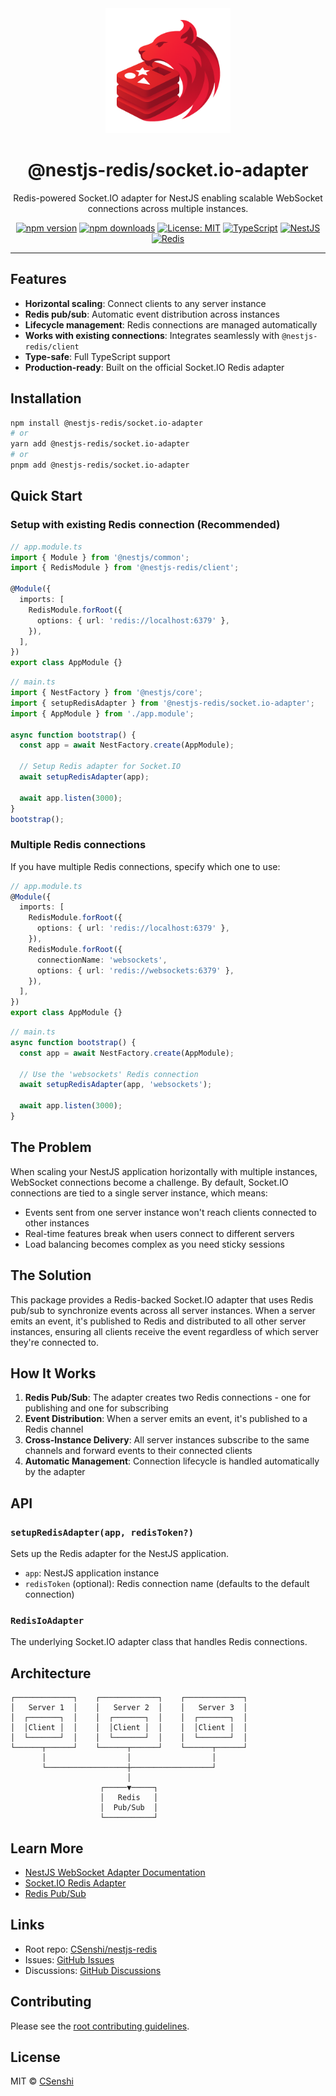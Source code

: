 <div align="center">

<img src="https://raw.githubusercontent.com/CSenshi/nestjs-redis/main/docs/images/logo.png" alt="NestJS Redis Toolkit Logo" width="200" height="200">

# @nestjs-redis/socket.io-adapter

Redis-powered Socket.IO adapter for NestJS enabling scalable WebSocket connections across multiple instances.

[![npm version](https://badge.fury.io/js/%40nestjs-redis%2Fsocket.io-adapter.svg)](https://www.npmjs.com/package/@nestjs-redis/socket.io-adapter)
[![npm downloads](https://img.shields.io/npm/dm/@nestjs-redis/socket.io-adapter.svg)](https://www.npmjs.com/package/@nestjs-redis/socket.io-adapter)
[![License: MIT](https://img.shields.io/badge/License-MIT-yellow.svg)](https://opensource.org/licenses/MIT)
[![TypeScript](https://img.shields.io/badge/TypeScript-Ready-blue.svg)](https://www.typescriptlang.org/)
[![NestJS](https://img.shields.io/badge/NestJS-9%2B-red.svg)](https://nestjs.com/) [![Redis](https://img.shields.io/badge/Redis-5+-red.svg)](https://redis.io/)

</div>

---

## Features

- **Horizontal scaling**: Connect clients to any server instance
- **Redis pub/sub**: Automatic event distribution across instances  
- **Lifecycle management**: Redis connections are managed automatically
- **Works with existing connections**: Integrates seamlessly with `@nestjs-redis/client`
- **Type-safe**: Full TypeScript support
- **Production-ready**: Built on the official Socket.IO Redis adapter

## Installation

```bash
npm install @nestjs-redis/socket.io-adapter
# or
yarn add @nestjs-redis/socket.io-adapter
# or
pnpm add @nestjs-redis/socket.io-adapter
```

## Quick Start

### Setup with existing Redis connection (Recommended)

```typescript
// app.module.ts
import { Module } from '@nestjs/common';
import { RedisModule } from '@nestjs-redis/client';

@Module({
  imports: [
    RedisModule.forRoot({
      options: { url: 'redis://localhost:6379' },
    }),
  ],
})
export class AppModule {}
```

```typescript
// main.ts
import { NestFactory } from '@nestjs/core';
import { setupRedisAdapter } from '@nestjs-redis/socket.io-adapter';
import { AppModule } from './app.module';

async function bootstrap() {
  const app = await NestFactory.create(AppModule);
  
  // Setup Redis adapter for Socket.IO
  await setupRedisAdapter(app);
  
  await app.listen(3000);
}
bootstrap();
```


### Multiple Redis connections

If you have multiple Redis connections, specify which one to use:

```typescript
// app.module.ts
@Module({
  imports: [
    RedisModule.forRoot({
      options: { url: 'redis://localhost:6379' },
    }),
    RedisModule.forRoot({
      connectionName: 'websockets',
      options: { url: 'redis://websockets:6379' },
    }),
  ],
})
export class AppModule {}
```

```typescript
// main.ts
async function bootstrap() {
  const app = await NestFactory.create(AppModule);
  
  // Use the 'websockets' Redis connection
  await setupRedisAdapter(app, 'websockets');
  
  await app.listen(3000);
}
```

## The Problem

When scaling your NestJS application horizontally with multiple instances, WebSocket connections become a challenge. By default, Socket.IO connections are tied to a single server instance, which means:

- Events sent from one server instance won't reach clients connected to other instances
- Real-time features break when users connect to different servers
- Load balancing becomes complex as you need sticky sessions

## The Solution

This package provides a Redis-backed Socket.IO adapter that uses Redis pub/sub to synchronize events across all server instances. When a server emits an event, it's published to Redis and distributed to all other server instances, ensuring all clients receive the event regardless of which server they're connected to.

## How It Works

1. **Redis Pub/Sub**: The adapter creates two Redis connections - one for publishing and one for subscribing
2. **Event Distribution**: When a server emits an event, it's published to a Redis channel
3. **Cross-Instance Delivery**: All server instances subscribe to the same channels and forward events to their connected clients
4. **Automatic Management**: Connection lifecycle is handled automatically by the adapter

## API

### `setupRedisAdapter(app, redisToken?)`

Sets up the Redis adapter for the NestJS application.

- `app`: NestJS application instance
- `redisToken` (optional): Redis connection name (defaults to the default connection)

### `RedisIoAdapter`

The underlying Socket.IO adapter class that handles Redis connections.

## Architecture

```
┌─────────────┐    ┌─────────────┐    ┌─────────────┐
│   Server 1  │    │   Server 2  │    │   Server 3  │
│  ┌───────┐  │    │  ┌───────┐  │    │  ┌───────┐  │
│  │Client │  │    │  │Client │  │    │  │Client │  │
│  └───────┘  │    │  └───────┘  │    │  └───────┘  │
└──────┬──────┘    └──────┬──────┘    └──────┬──────┘
       │                  │                  │
       └──────────────────┼──────────────────┘
                          │
                    ┌─────▼─────┐
                    │   Redis   │
                    │  Pub/Sub  │
                    └───────────┘
```

## Learn More

- [NestJS WebSocket Adapter Documentation](https://docs.nestjs.com/websockets/adapter)
- [Socket.IO Redis Adapter](https://socket.io/docs/v4/redis-adapter/)
- [Redis Pub/Sub](https://redis.io/docs/manual/pubsub/)

## Links

- Root repo: [CSenshi/nestjs-redis](https://github.com/CSenshi/nestjs-redis)
- Issues: [GitHub Issues](https://github.com/CSenshi/nestjs-redis/issues)
- Discussions: [GitHub Discussions](https://github.com/CSenshi/nestjs-redis/discussions)

## Contributing

Please see the [root contributing guidelines](https://github.com/CSenshi/nestjs-redis#contributing).

## License

MIT © [CSenshi](https://github.com/CSenshi)
